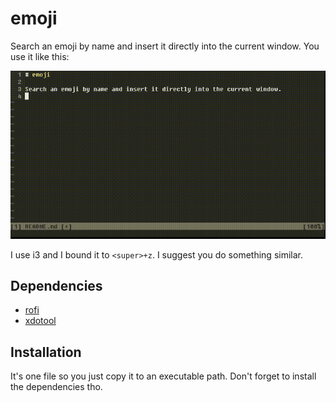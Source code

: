 # emoji

Search an emoji by name and insert it directly into the current window. You
use it like this:

![usage](usage.gif)

I use i3 and I bound it to `<super>+z`. I suggest you do something similar.

## Dependencies

- [rofi](https://github.com/DaveDavenport/rofi/)
- [xdotool](https://www.semicomplete.com/projects/xdotool/)

## Installation

It's one file so you just copy it to an executable path. Don't forget to
install the dependencies tho.
